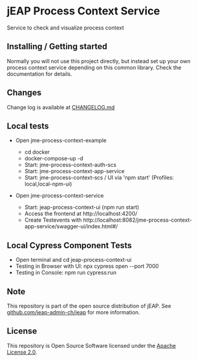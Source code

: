 # jEAP Process Context Service
Service to check and visualize process context

## Installing / Getting started

Normally you will not use this project directly, but instead set up your own process context service depending on this
common library. Check the documentation for details.

## Changes

Change log is available at [CHANGELOG.md](./CHANGELOG.md)

## Local tests

- Open jme-process-context-example
    - cd docker
    - docker-compose-up -d
    - Start: jme-process-context-auth-scs
    - Start: jme-process-context-app-service
    - Start: jme-process-context-scs / UI via 'npm start' (Profiles: local,local-npm-ui)
  
- Open jme-process-context-service
    - Start: jeap-process-context-ui (npm run start) 
    - Access the frontend at http://localhost:4200/
    - Create Testevents with http://localhost:8082/jme-process-context-app-service/swagger-ui/index.html#/

## Local Cypress Component Tests

- Open terminal and cd jeap-process-context-ui
- Testing in Browser with UI: npx cypress open --port 7000
- Testing in Console: npm run cypress:run

## Note

This repository is part of the open source distribution of jEAP. See [github.com/jeap-admin-ch/jeap](https://github.com/jeap-admin-ch/jeap)
for more information.

## License

This repository is Open Source Software licensed under the [Apache License 2.0](./LICENSE).
